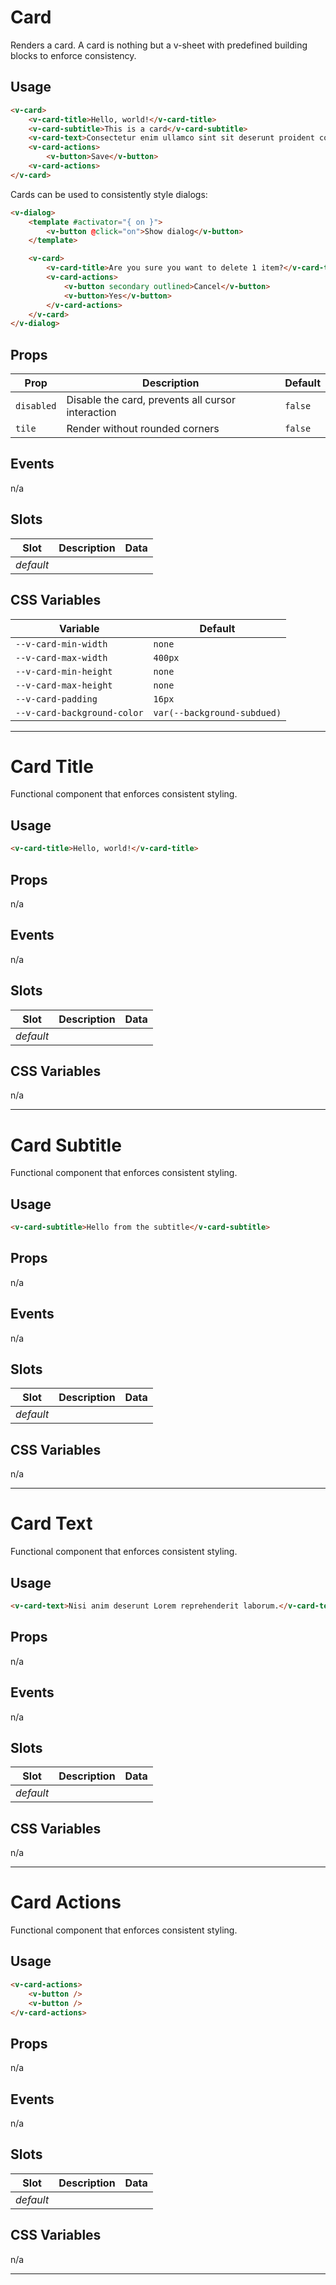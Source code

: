 # Card

Renders a card. A card is nothing but a v-sheet with predefined building blocks to enforce consistency.

## Usage

```html
<v-card>
	<v-card-title>Hello, world!</v-card-title>
	<v-card-subtitle>This is a card</v-card-subtitle>
	<v-card-text>Consectetur enim ullamco sint sit deserunt proident consectetur.</v-card-test>
	<v-card-actions>
		<v-button>Save</v-button>
	<v-card-actions>
</v-card>
```

Cards can be used to consistently style dialogs:

```html
<v-dialog>
	<template #activator="{ on }">
		<v-button @click="on">Show dialog</v-button>
	</template>

	<v-card>
		<v-card-title>Are you sure you want to delete 1 item?</v-card-title>
		<v-card-actions>
			<v-button secondary outlined>Cancel</v-button>
			<v-button>Yes</v-button>
		</v-card-actions>
	</v-card>
</v-dialog>
```

## Props
| Prop       | Description                                       | Default |
|------------|---------------------------------------------------|---------|
| `disabled` | Disable the card, prevents all cursor interaction | `false` |
| `tile`     | Render without rounded corners                    | `false` |

## Events
n/a

## Slots
| Slot      | Description | Data |
|-----------|-------------|------|
| _default_ |             |      |

## CSS Variables
| Variable                    | Default            |
|-----------------------------|--------------------|
| `--v-card-min-width`        | `none`             |
| `--v-card-max-width`        | `400px`            |
| `--v-card-min-height`       | `none`             |
| `--v-card-max-height`       | `none`             |
| `--v-card-padding`          | `16px`             |
| `--v-card-background-color` | `var(--background-subdued)` |

---

# Card Title

Functional component that enforces consistent styling.

## Usage

```html
<v-card-title>Hello, world!</v-card-title>
```

## Props
n/a

## Events
n/a

## Slots
| Slot      | Description | Data |
|-----------|-------------|------|
| _default_ |             |      |

## CSS Variables
n/a

---

# Card Subtitle

Functional component that enforces consistent styling.

## Usage

```html
<v-card-subtitle>Hello from the subtitle</v-card-subtitle>
```

## Props
n/a

## Events
n/a

## Slots
| Slot      | Description | Data |
|-----------|-------------|------|
| _default_ |             |      |

## CSS Variables
n/a

---

# Card Text

Functional component that enforces consistent styling.

## Usage

```html
<v-card-text>Nisi anim deserunt Lorem reprehenderit laborum.</v-card-text>
```

## Props
n/a

## Events
n/a

## Slots
| Slot      | Description | Data |
|-----------|-------------|------|
| _default_ |             |      |

## CSS Variables
n/a

---

# Card Actions

Functional component that enforces consistent styling.

## Usage

```html
<v-card-actions>
	<v-button />
	<v-button />
</v-card-actions>
```

## Props
n/a

## Events
n/a

## Slots
| Slot      | Description | Data |
|-----------|-------------|------|
| _default_ |             |      |

## CSS Variables
n/a

---
